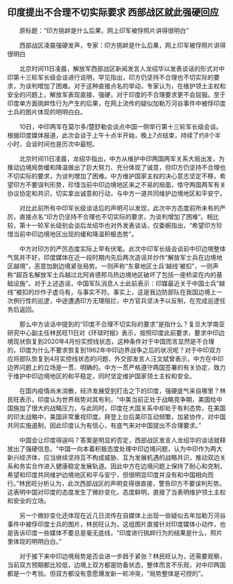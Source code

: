 ## 印度提出不合理不切实际要求 西部战区就此强硬回应
　　原标题：“印方挑衅是什么后果，网上印军被俘照片讲得很明白”

　　西部战区凌晨强硬发声，专家：印方挑衅是什么后果，网上印军被俘照片讲得很明白

　　北京时间11日凌晨，解放军西部战区新闻发言人龙绍华以发表谈话的形式对中印第十三轮军长级会谈进行说明，罕见指出，印方仍坚持不合理也不切实际的要求，为谈判增加了困难。对于这种直接点名的举动，专家认为，在维护领土主权和安全的问题上，解放军表现直接、强硬，对于印度的不合理要求更不会屈服。至于印度单方面挑衅性行为产生的后果，在网上流传的疑似加勒万河谷事件中被俘印度士兵的图片体现的明明白白。

　　10日，中印两军在莫尔多/楚舒勒会谈点中国一侧举行第十三轮军长级会谈。根据印度媒体报道，此次会谈于上午十点半开始，晚上7点结束，持续了约8个半小时，会谈时间也是历次中最短。

　　北京时间11日凌晨，龙绍华指出，中方从维护中印两国两军关系大局出发，为推动边境局势缓和降温做出了巨大努力、充分体现了诚意，但印方仍坚持不合理也不切实际的要求，为谈判增加了困难。中方维护国家主权的决心意志坚定不移，希望印方不要误判形势，珍惜当前中印边境地区来之不易的局面，恪守两国两军有关协议协定和共识，切实拿出诚意和行动，与中方一道共同维护边境地区和平安宁。

　　对比此前所有中印军长级谈话后的声明可以发现，此次中方态度前所未有的严厉，直接点名“印方仍坚持不合理也不切实际的要求，为谈判增加了困难”。相比较，第十一轮军长级别会谈后龙绍华也对外发表谈话，仅委婉指出，“希望印方珍惜当前中印边境地区出现的缓和降温积极态势”。

　　中方对印方的严厉态度实际上早有伏笔。此次中印军长级会谈前中印边境整体气氛并不好，印度媒体在近一段时期内先后两次造谣并炒作“解放军士兵在边境地区越境”，恶意加剧边境紧张局势。一则声称“东章地区士兵‘越线’被扣”，一则声称“超百名解放军士兵越过北阿肯德邦乌热边境地区破坏了包括一座桥梁在内的基础设施”。对于上述造谣，中国军队消息人士此前表示：印媒最近关于中国士兵“越线”被扣的炒作子虚乌有，与事实不符。事实上，这是我边防部队在我国边境上一次例行性的巡逻，中途遭遇印方无理阻拦，中方官兵坚决予以反制，在完成巡逻任务后返回。

　　那么中方谈话中提到的“印度不合理不切实际的要求”是指什么？复旦大学南亚研究中心副主任林民旺11日对《环球时报》表示，按照印度此前要求，要求中印边境现状恢复到2020年4月份实控线状态，这种条件对于中国而言显然是不合理的，印度为什么不要求恢复到1962年中印边界战争之后的状况呢？对于中印双方应将部队恢复到4月实控线状态的问题，外交部发言人汪文斌曾表示，中方在中印边界问题上的立场是一贯、明确的。中方一贯严格遵守两国签署的有关协定，致力于维护中印边境地区的和平稳定，同时坚定维护国家领土主权和安全。

　　在国内疫情尚未消散，经济发展受到打击之下的印度，强硬底气来自哪里？林民旺表示，印度认为世界局势对其有利，“中美当前正处于战略竞争期，美国给中国施加了很大的战略压力，与此同时，印度在大国关系中却处于有利态势，在美国的印太战略中，美国非常重视印度。拜登上台后美印互动频繁，加紧协作，对中国共同实施遏制，因此印度认为有信心，有底气来对中国提出不合理要求。”

　　中国会让印度得逞吗？答案是明显的否定，西部战区发言人龙绍华的谈话就释放出了强硬信息。“中国一向本着积极态度处理中印边境问题，认为中印作为两大新兴经济体，应当继续坚持互不构成威胁、互为发展机遇的战略共识，推动双边关系和务实合作进入健康稳定发展轨道。因此中方在边境问题上保持了耐心和克制，希望和印度共同维护边境地区和平与安宁，但很明显印度并没有和中国相向而行。”林民旺分析认为，此次西部战区的声明变得很直接，警告印方不要误判形势。这表明中国对印度的态度发生了微妙变化，态度鲜明，直接了当表明维护领土主权和安全的立场。

　　另一个微妙变化还体现在近几日流传在自媒体上出现一些疑似去年加勒万河谷事件中被俘印度士兵的图片，林民旺认为，这组图片直接针对印度媒体小动作，也是告诉印度一些媒体不要总是毫无底线，“印度进行挑衅行为的结果是什么，照片里体现的明明白白。”

　　对于接下来中印边境局势是否会进一步趋于紧张？林民旺认为，还需要观察，当前双方预期都比较低，边境上双方都是防备状态，整体而言不乐观，对中印两国都是一个考验。但双方都没有意愿爆发新一轮冲突，“局势整体是可控的”。


